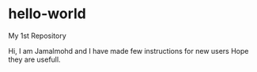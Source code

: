 # hello-world
My 1st Repository

Hi, I am Jamalmohd and I have made few instructions
for new users
Hope they are usefull.
